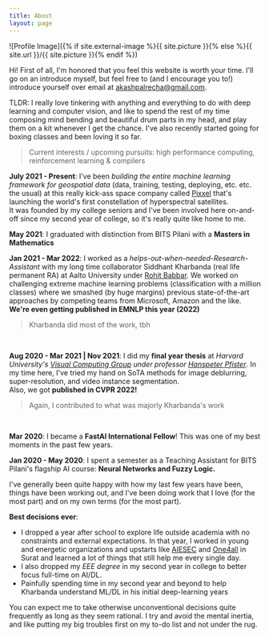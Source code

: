 ```yaml
---
title: About
layout: page
---
```


![Profile Image]({% if site.external-image %}{{ site.picture }}{% else %}{{ site.url }}/{{ site.picture }}{% endif %})

Hi! First of all, I'm honored that you feel this website is worth your time. I'll go on an introduce myself, but feel free to (and I encourage you to!) introduce yourself over email at akashpalrecha@gmail.com.

TLDR: I really love tinkering with anything and everything to do with deep learning and computer vision, and like to spend the rest of my time composing mind bending and beautiful drum parts in my head, and play them on a kit whenever I get the chance. I've also recently started going for boxing classes and been loving it so far.

> Current interests / upcoming pursuits: high performance computing, reinforcement learning & compilers

**July 2021 - Present**: I've been *building the entire machine learning framework for geospatial data* (data, training, testing, deploying, etc. etc. the usual) at this really kick-ass space company called [Pixxel](https://www.pixxel.space) that's launching the world's first constellation of hyperspectral satellites.<br>
It was founded by my college seniors and I've been involved here on-and-off since my second year of college, so it's really quite like home to me.<br>

**May 2021**: I graduated with distinction from BITS Pilani with a **Masters in Mathematics**<br>

**Jan 2021 - Mar 2022**: I worked as a *helps-out-when-needed-Research-Assistant* with my long time collaborator Siddhant Kharbanda (real life permanent RA) at Aalto University under [Rohit Babbar](https://www.aalto.fi/en/people/rohit-babbar). We worked on challenging extreme machine learning problems (classification with a million classes) where we smashed (by huge margins) previous state-of-the-art approaches by competing teams from Microsoft, Amazon and the like. <br>
**We're even getting published in EMNLP this year (2022)**
> Kharbanda did most of the work, tbh
<br>

**Aug 2020 - Mar 2021 | Nov 2021**: I did my **final year thesis** at *Harvard University's [Visual Computing Group](https://vcg.seas.harvard.edu) under professor [Hanspeter Pfister](https://vcg.seas.harvard.edu/people)*. In my time here, I've tried my hand on SoTA methods for image deblurring, super-resolution, and video instance segmentation.<br>
Also, we got **published in CVPR 2022!**<br>
> Again, I contributed to what was majorly Kharbanda's work
<br>

**Mar 2020**: I became a **FastAI International Fellow**! This was one of my best moments in the past few years.<br>

**Jan 2020 - May 2020**: I spent a semester as a Teaching Assistant for BITS Pilani's flagship AI course: **Neural Networks and Fuzzy Logic.**<br>

I've generally been quite happy with how my last few years have been, things have been working out, and I've been doing work that I love (for the most part) and on my own terms (for the most part).<br>

**Best decisions ever**: 
- I dropped a year after school to explore life outside academia with no constraints and external expectations. In that year, I worked in young and energetic organizations and upstarts like [AIESEC](https://aiesec.org) and [One4all](https://www.o4a.in) in Surat and learned a lot of things that still help me every single day. 
- I also dropped my *EEE degree* in my second year in college to better focus full-time on AI/DL. 
- Painfully spending time in my second year and beyond to help Kharbanda understand ML/DL in his initial deep-learning years

You can expect me to take otherwise unconventional decisions quite frequently as long as they seem rational. I try and avoid the mental inertia, and like putting my big troubles first on my to-do list and not under the rug. 